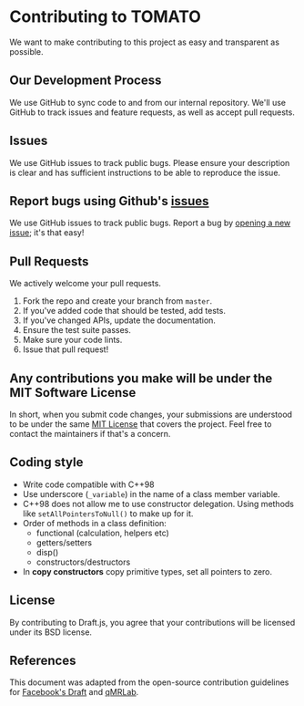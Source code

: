 # Contributing to TOMATO
We want to make contributing to this project as easy and transparent as
possible.

## Our Development Process
We use GitHub to sync code to and from our internal repository. We'll use GitHub
to track issues and feature requests, as well as accept pull requests.

## Issues
We use GitHub issues to track public bugs. Please ensure your description is
clear and has sufficient instructions to be able to reproduce the issue.

## Report bugs using Github's [issues](https://github.com/MRKonrad/tomato/issues)
We use GitHub issues to track public bugs. Report a bug by [opening a new issue](); it's that easy!


## Pull Requests
We actively welcome your pull requests.

1.  Fork the repo and create your branch from `master`.
2.  If you've added code that should be tested, add tests.
3.  If you've changed APIs, update the documentation.
4.  Ensure the test suite passes.
5.  Make sure your code lints.
6.  Issue that pull request!

## Any contributions you make will be under the MIT Software License
In short, when you submit code changes, your submissions are understood to be under the same
[MIT License](http://choosealicense.com/licenses/mit/) that covers the project.
Feel free to contact the maintainers if that's a concern.

## Coding style
*   Write code compatible with C++98
*   Use underscore (`_variable`) in the name of a class member variable.
*   C++98 does not allow me to use constructor delegation. Using methods like `setAllPointersToNull()` to make up for it.
*   Order of methods in a class definition:
    *   functional (calculation, helpers etc)
    *   getters/setters
    *   disp()
    *   constructors/destructors
*   In **copy constructors** copy primitive types, set all pointers to zero.

## License
By contributing to Draft.js, you agree that your contributions will be licensed
under its BSD license.

## References
This document was adapted from the open-source contribution guidelines for
[Facebook's Draft](https://github.com/facebook/draft-js/blob/a9316a723f9e918afde44dea68b5f9f39b7d9b00/CONTRIBUTING.md)
and [qMRLab](https://github.com/qMRLab/qMRLab/blob/master/CONTRIBUTING.md).
